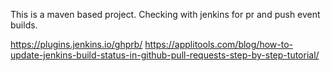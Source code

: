 This is a maven based project. 
Checking with jenkins for pr and push event builds.

https://plugins.jenkins.io/ghprb/
https://applitools.com/blog/how-to-update-jenkins-build-status-in-github-pull-requests-step-by-step-tutorial/


